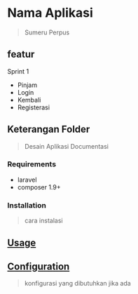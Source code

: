 # Nama Aplikasi
> Sumeru Perpus

## featur
Sprint 1
* Pinjam
* Login
* Kembali
* Registerasi

## Keterangan Folder
> Desain 
> Aplikasi
> Documentasi

### Requirements

* laravel
* composer 1.9+

### Installation
> cara instalasi

## [Usage](#usage)
> 

## [Configuration](#configuration)
> konfigurasi yang dibutuhkan jika ada